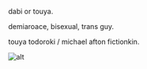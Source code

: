 dabi or touya.

demiaroace, bisexual, trans guy.

touya todoroki / michael afton fictionkin.

![alt](https://i.pinimg.com/originals/88/ab/44/88ab4414c73d4b974a4a7c15d7ad3e38.gif)
<!---
touyaoi/touyaoi is a ✨ special ✨ repository because its `README.md` (this file) appears on your GitHub profile.
You can click the Preview link to take a look at your changes.
--->
